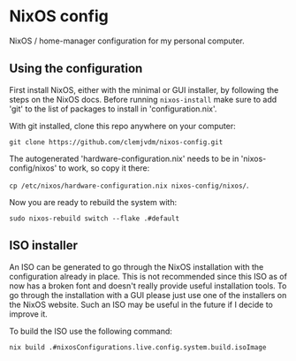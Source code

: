 # NixOS config
NixOS / home-manager configuration for my personal computer.

## Using the configuration
First install NixOS, either with the minimal or GUI installer, by following the steps on the NixOS docs. Before running `nixos-install` make sure to add 'git' to the list of packages to install in 'configuration.nix'.

With git installed, clone this repo anywhere on your computer: 

```git clone https://github.com/clemjvdm/nixos-config.git``` 

The autogenerated 'hardware-configuration.nix' needs to be in 'nixos-config/nixos' to work, so copy it there:

```cp /etc/nixos/hardware-configuration.nix nixos-config/nixos/```.

Now you are ready to rebuild the system with: 

```sudo nixos-rebuild switch --flake .#default```

## ISO installer
An ISO can be generated to go through the NixOS installation with the configuration already in place. This is not recommended since this ISO as of now has a broken font and doesn't really provide useful installation tools. To go through the installation with a GUI please just use one of the installers on the NixOS website. Such an ISO may be useful in the future if I decide to improve it.

To build the ISO use the following command:

```nix build .#nixosConfigurations.live.config.system.build.isoImage```
